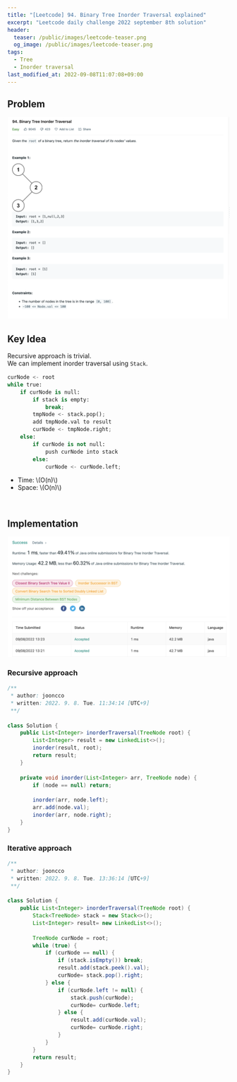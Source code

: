 ```yaml
---
title: "[Leetcode] 94. Binary Tree Inorder Traversal explained"
excerpt: "Leetcode daily challenge 2022 september 8th solution"
header:
  teaser: /public/images/leetcode-teaser.png
  og_image: /public/images/leetcode-teaser.png
tags:
  - Tree
  - Inorder traversal
last_modified_at: 2022-09-08T11:07:08+09:00
---
```




## Problem

<a href="https://leetcode.com/problems/binary-tree-inorder-traversal/">
    <img src="/public/images/leetcode-94.png"/>
</a>

<br/>

## Key Idea

Recursive approach is trivial.  
We can implement inorder traversal using `Stack`.

```python
curNode <- root
while true:
    if curNode is null:
        if stack is empty:
            break;
        tmpNode <- stack.pop();
        add tmpNode.val to result
        curNode <- tmpNode.right;
    else:
        if curNode is not null:
            push curNode into stack
        else:
            curNode <- curNode.left;
```

- Time: \\(O(n)\\)
- Space: \\(O(n)\\)

<br/>

## Implementation

<img src="/public/images/leetcode-94-result.png"/>

### Recursive approach

```java
/**
 * author: jooncco
 * written: 2022. 9. 8. Tue. 11:34:14 [UTC+9]
 **/

class Solution {
    public List<Integer> inorderTraversal(TreeNode root) {
        List<Integer> result = new LinkedList<>();
        inorder(result, root);
        return result;
    }

    private void inorder(List<Integer> arr, TreeNode node) {
        if (node == null) return;

        inorder(arr, node.left);
        arr.add(node.val);
        inorder(arr, node.right);
    }
}
```

### Iterative approach

```java
/**
 * author: jooncco
 * written: 2022. 9. 8. Tue. 13:36:14 [UTC+9]
 **/

class Solution {
    public List<Integer> inorderTraversal(TreeNode root) {
        Stack<TreeNode> stack = new Stack<>();
        List<Integer> result= new LinkedList<>();

        TreeNode curNode = root;
        while (true) {
            if (curNode == null) {
                if (stack.isEmpty()) break;
                result.add(stack.peek().val);
                curNode= stack.pop().right;
            } else {
                if (curNode.left != null) {
                    stack.push(curNode);
                    curNode= curNode.left;
                } else {
                    result.add(curNode.val);
                    curNode= curNode.right;
                }
            }
        }
        return result;
    }
}
```
